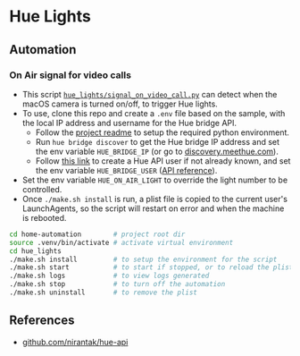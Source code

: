 # Hue Lights

## Automation

### On Air signal for video calls

- This script [`hue_lights/signal_on_video_call.py`](https://github.com/nirantak/home-automation/blob/main/hue_lights/signal_on_video_call.py) can detect when the macOS camera is turned on/off, to trigger Hue lights.
- To use, clone this repo and create a `.env` file based on the sample, with the local IP address and username for the Hue bridge API.
  - Follow the [project readme](https://github.com/nirantak/home-automation#setting-up) to setup the required python environment.
  - Run `hue bridge discover` to get the Hue bridge IP address and set the env variable `HUE_BRIDGE_IP` (or go to [discovery.meethue.com](https://discovery.meethue.com/)).
  - Follow [this link](https://developers.meethue.com/develop/get-started-2/#so-lets-get-started) to create a Hue API user if not already known, and set the env variable `HUE_BRIDGE_USER` ([API reference](https://developers.meethue.com/develop/hue-api/7-configuration-api/#create-user)).
- Set the env variable `HUE_ON_AIR_LIGHT` to override the light number to be controlled.
- Once `./make.sh install` is run, a plist file is copied to the current user's LaunchAgents, so the script will restart on error and when the machine is rebooted.

```bash
cd home-automation        # project root dir
source .venv/bin/activate # activate virtual environment
cd hue_lights
./make.sh install         # to setup the environment for the script
./make.sh start           # to start if stopped, or to reload the plist
./make.sh logs            # to view logs generated
./make.sh stop            # to turn off the automation
./make.sh uninstall       # to remove the plist
```

## References

- [github.com/nirantak/hue-api](https://github.com/nirantak/hue-api)
